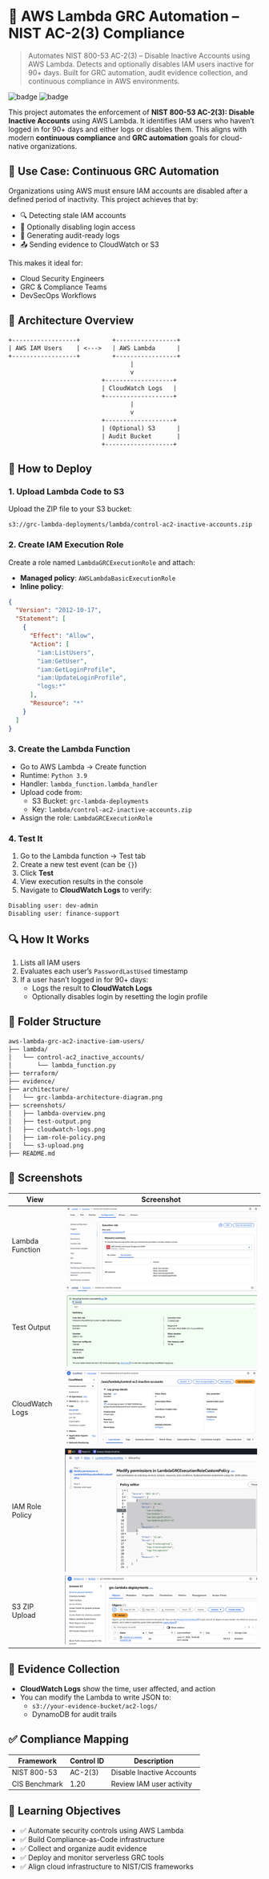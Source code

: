 # 🔐 AWS Lambda GRC Automation – NIST AC-2(3) Compliance

> Automates NIST 800-53 AC-2(3) – Disable Inactive Accounts using AWS Lambda. Detects and optionally disables IAM users inactive for 90+ days. Built for GRC automation, audit evidence collection, and continuous compliance in AWS environments.

![badge](https://img.shields.io/badge/AWS-Lambda-orange) ![badge](https://img.shields.io/badge/Compliance-NIST%20800--53-blue)

This project automates the enforcement of **NIST 800-53 AC-2(3): Disable Inactive Accounts** using AWS Lambda. It identifies IAM users who haven’t logged in for 90+ days and either logs or disables them. This aligns with modern **continuous compliance** and **GRC automation** goals for cloud-native organizations.

## 🎯 Use Case: Continuous GRC Automation

Organizations using AWS must ensure IAM accounts are disabled after a defined period of inactivity. This project achieves that by:

- 🔍 Detecting stale IAM accounts  
- 🔐 Optionally disabling login access  
- 🧾 Generating audit-ready logs  
- 📤 Sending evidence to CloudWatch or S3  

This makes it ideal for:
- Cloud Security Engineers  
- GRC & Compliance Teams  
- DevSecOps Workflows

## 🧱 Architecture Overview

```
+------------------+         +-----------------+
| AWS IAM Users    | <--->   | AWS Lambda      |
+------------------+         +-----------------+
                                  |
                                  v
                          +-------------------+
                          | CloudWatch Logs   |
                          +-------------------+
                                  |
                                  v
                          +-------------------+
                          | (Optional) S3      |
                          | Audit Bucket       |
                          +-------------------+
```

## 🚀 How to Deploy

### 1. Upload Lambda Code to S3

Upload the ZIP file to your S3 bucket:

```
s3://grc-lambda-deployments/lambda/control-ac2-inactive-accounts.zip
```

### 2. Create IAM Execution Role

Create a role named `LambdaGRCExecutionRole` and attach:

- **Managed policy**: `AWSLambdaBasicExecutionRole`  
- **Inline policy**:

```json
{
  "Version": "2012-10-17",
  "Statement": [
    {
      "Effect": "Allow",
      "Action": [
        "iam:ListUsers",
        "iam:GetUser",
        "iam:GetLoginProfile",
        "iam:UpdateLoginProfile",
        "logs:*"
      ],
      "Resource": "*"
    }
  ]
}
```

### 3. Create the Lambda Function

- Go to AWS Lambda → Create function  
- Runtime: `Python 3.9`  
- Handler: `lambda_function.lambda_handler`  
- Upload code from:  
  - S3 Bucket: `grc-lambda-deployments`  
  - Key: `lambda/control-ac2-inactive-accounts.zip`  
- Assign the role: `LambdaGRCExecutionRole`

### 4. Test It

1. Go to the Lambda function → Test tab  
2. Create a new test event (can be `{}`)  
3. Click **Test**  
4. View execution results in the console  
5. Navigate to **CloudWatch Logs** to verify:

```
Disabling user: dev-admin
Disabling user: finance-support
```

## 🔍 How It Works

1. Lists all IAM users  
2. Evaluates each user’s `PasswordLastUsed` timestamp  
3. If a user hasn’t logged in for 90+ days:
   - Logs the result to **CloudWatch Logs**
   - Optionally disables login by resetting the login profile

## 📁 Folder Structure

```
aws-lambda-grc-ac2-inactive-iam-users/
├── lambda/
│   └── control-ac2_inactive_accounts/
│       └── lambda_function.py
├── terraform/
├── evidence/
├── architecture/
│   └── grc-lambda-architecture-diagram.png
├── screenshots/
│   ├── lambda-overview.png
│   ├── test-output.png
│   ├── cloudwatch-logs.png
│   ├── iam-role-policy.png
│   └── s3-upload.png
├── README.md
```

## 📸 Screenshots

| View                | Screenshot                  |
|---------------------|-----------------------------|
| Lambda Function     | ![](https://github.com/stefanjames/aws-lambda-inactive-iam-users/blob/main/lambda-overview.png) |
| Test Output         | ![](https://github.com/stefanjames/aws-lambda-inactive-iam-users/blob/main/test-output.png)     |
| CloudWatch Logs     | ![](https://github.com/stefanjames/aws-lambda-inactive-iam-users/blob/main/cloudwatch-logs.png) |
| IAM Role Policy     | ![](https://github.com/stefanjames/aws-lambda-inactive-iam-users/blob/main/iam-role-policy.png) |
| S3 ZIP Upload       | ![](https://github.com/stefanjames/aws-lambda-inactive-iam-users/blob/main/s3-upload.png)       |

## 📁 Evidence Collection

- **CloudWatch Logs** show the time, user affected, and action  
- You can modify the Lambda to write JSON to:  
  - `s3://your-evidence-bucket/ac2-logs/`  
  - DynamoDB for audit trails

## ✅ Compliance Mapping

| Framework     | Control ID | Description                          |
|---------------|------------|--------------------------------------|
| NIST 800-53   | AC-2(3)    | Disable Inactive Accounts            |
| CIS Benchmark | 1.20       | Review IAM user activity             |

## 🧠 Learning Objectives

- ✅ Automate security controls using AWS Lambda  
- ✅ Build Compliance-as-Code infrastructure  
- ✅ Collect and organize audit evidence  
- ✅ Deploy and monitor serverless GRC tools  
- ✅ Align cloud infrastructure to NIST/CIS frameworks  
